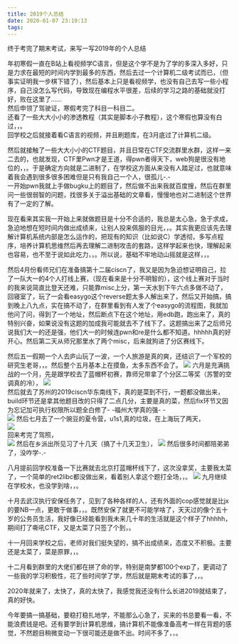 ```yaml
---
title: 2019个人总结
date: 2020-01-07 23:19:13
tags:
---
```

终于考完了期末考试，来写一写2019年的个人总结  
<!--more-->
年初寒假一直在B站上看视频学C语言，但是这个学不是为了学的多深入多好，只是力求在最短的时间内学到最多的东西，然后去过一个计算机二级考试而已，（但事实证明我一步棋下错了），然后基本上只是看视频学，也没有自己去写一些小程序，自己没怎么写代码，导致现在编程水平很差，后续的学习之路的基础就没打好，败在这里了……  
然后申领了驾驶证，寒假考完了科目一科目二。  
还看了一些大大小小的渗透教程（其实是脚本小子教程），这个寒假也算没有白过，，。  
回学校之后就接着看C语言的视频，并且刷题库，在3月底过了计算机二级。  

然后就接触了一些大大小小的CTF题目，并且日常在CTF交流群里水群，这样一来二去的，也就发现，CTF里Pwn才是王道，得pwn者得天下，web狗是很没有地位的，，。于是确定方向就是二进制了，在学校这方面从来没有人踏足过，也就意味着我会遇到很多很多困难但是只有我自己一个人，很孤儿-.-  
一开始pwn我就上手做bugku上的题目了，然后做不出来我就百度搜，然后在群里问一些很弱智的问题，找很多关于溢出基础的文章看，慢慢地也对二进制这个世界有了一定的了解。  

现在看来其实我一开始上来就做题目是十分不合适的，我总是太心急，急于求成，急迫地想在短时间内做出成绩来，让别人投来佩服的目光，，。其实我更应该先去理解计算机系统内部是怎么运作的，把现有的知识（比如说C）学透彻，多写点程序，培养计算机思维然后再去理解二进制攻击的套路，这样学起来也快，理解起来也容易，也不至于说如此吃力，，。所以说，基础不牢地动山摇就是这样，，。  

然后4月份看师兄们在准备搞第十二届ciscn了，我又是因为急迫想证明自己，拉了一队大一的4个人打线上赛，（现在看来是十分不明智的），这个线上赛对于当时的我来说简直比登天还难，只能靠misc上分，第一天水到下午六点多做不动了，回寝室了，玩了一会看easygo这个reverse题太多人解出来了，然后又开始搞，搞到晚上八九点，实在搞不动了，在群里看到有人发了个easygo的流程图，我就加他问了问，得到了一个地址，然后断点下在这个地址，用edb跑，跑出来了，真的特别兴奋，如果说没有这题的加成我可能就去不了线下了。这题搞出来了之后师兄说我们大一的还是强，他们大一的时候连pwn和re是什么都不知道。hhhhh真的好开心。然后第二天从师兄那里水了两个misc，后来就狗进了分区赛线下。 

然后五一假期一个人去庐山玩了一波，一个人旅游是真的爽，还结识了一个军校的研究生老哥，，。然后整个五月基本上在摸鱼，太多东西不会了。 
![](lsx.jpg)
六月是充满挑战的一个月，先是跟学校去了蓝帽杯初赛，靠师兄带拿了个分区二等奖（苏警的空调真的冷），
![](lmbnj.jpg)  
然后就去了苏州的2019ciscn华东南线下，真的是菜到不行，一题都没做出来，build环节还是拿其他题目改的只得了二点几分，主要是真的菜，然后fix环节又因为忘记加可执行权限所以题全白修了- -福州大学真的强- -  
![](ciscn2019.jpg)
然后七月去了一个豌豆的夏令营，u1s1,真的垃圾，在上海玩了两天，  
![](sh.jfif)  
回来考完了驾照，  
![](jz.jpg)
然后在乡派出所见习了十几天（搞了十几天卫生），
![](pcs.jpg)
然后很多时间都陪弟弟了，没咋学-.-  

八月提前回学校准备一下比赛就去北京打蓝帽杯线下了，这次没拿奖，主要我太菜了，一个简单的ret2libc都没做出来，看着别人拿这个题打全场，，。 
![](lmbbj.jfif)
九月继续在学校水，也没学到啥，，。  

十月去武汉执行安保任务了，见到了各种各样的人，还有外面的cop感觉就是比jx的要NB一点，更敢于做事，，。既然安保了就更不可能学啥了，天天过的像个五十岁的公务员生活，我好像已经能看到我未来几十年的生活就是这个样子了hhhhh，期间打了嘶吼CTF，又是太菜了只签了个到，。 

十一月回来学校之后，老师对我们挺失望的，搞不出成绩来，态度又不积极。主要还是太菜了，菜是原罪，，。  

十二月看到群里的大佬们都在拼了命的学，特别是南梦都100个exp了，更调动了一些我的学习积极性，花了些时间学了学，然后就是期末考试的事了，，。  
 
2020年就来了，太快了，真的太快了，我感觉我还没有什么长进2019就结束了，真的好快。   

今年要搞一搞基础，要稳打稳扎地学，不能那么心急了，买来的书总要看一看，不能浪费钱是吧。还有要学到计算机思维，搞计算机不能像准备高考一样在背题的感觉，不然题目稍微变动一下很可能还是做不出。时间不多了，，。